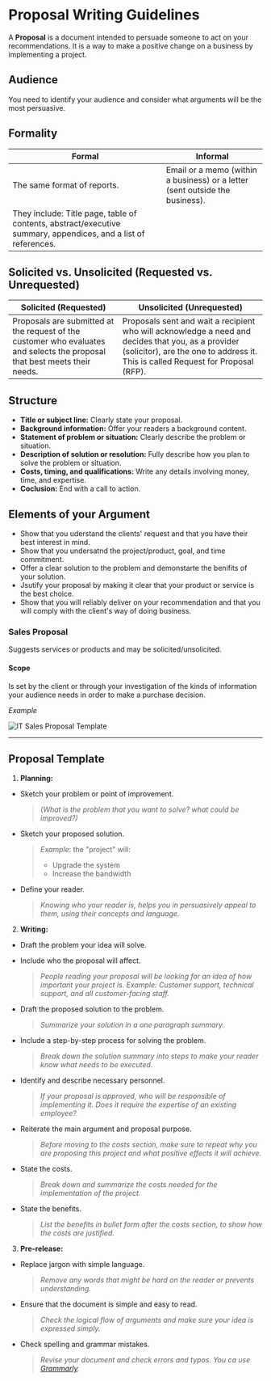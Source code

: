 # Proposal Writing Guidelines
A **Proposal** is a document intended to persuade someone to act on your recommendations. It is a way to make a positive change on a business by implementing a project.

## Audience
You need to identify your audience and consider what arguments will be the most persuasive.

## Formality 

Formal | Informal
-------|---------
The same format of reports. | Email or a memo (within a business) or a letter (sent outside the business).
They include: Title page, table of contents, abstract/executive summary, appendices, and a list of references.|

## Solicited vs. Unsolicited (Requested vs. Unrequested)

Solicited (Requested) | Unsolicited (Unrequested)
----------------------|--------------------------
Proposals are submitted at the request of the customer who evaluates and selects the proposal that best meets their needs. | Proposals sent and wait a recipient who will acknowledge a need and decides that you, as a provider (solicitor), are the one to address it. This is called Request for Proposal (RFP).


## Structure
- **Title or subject line:** Clearly state your proposal.
- **Background information:** Offer your readers a background content.
- **Statement of problem or situation:** Clearly describe the problem or situation.
- **Description of solution or resolution:** Fully describe how you plan to solve the problem or situation.
- **Costs, timing, and qualifications:** Write any details involving money, time, and expertise.
- **Coclusion:** End with a call to action.

## Elements of your Argument
- Show that you uderstand the clients' request and that you have their best interest in mind.
- Show that you undersatnd the project/product, goal, and time commitment.
- Offer a clear solution to the problem and demonstarte the benifits of your solution.
- Jsutify your proposal by making it clear that your product or service is the best choice.
- Show that you will reliably deliver on your recommendation and that you will comply with the client's way of doing business.


### Sales Proposal
Suggests services or products and may be solicited/unsolicited.

#### Scope
Is set by the client or through your investigation of the kinds of information your audience needs in order to make a purchase decision.

*Example*

![IT Sales Proposal Template](https://user-images.githubusercontent.com/60129693/113511007-e0be5800-955d-11eb-8d92-dcf6c4edd53d.png)

--------------------------------------------------------------------------------------------------
## Proposal Template

1. **Planning:**
 - Sketch your problem or point of improvement.
   > (*What is the problem that you want to solve? what could be improved?)*
 - Sketch your proposed solution.
   > *Example*: the "project" will: 
   > - Upgrade the system
   > - Increase the bandwidth
   
 - Define your reader.
   > *Knowing who your reader is, helps you in persuasively appeal to them, using their concepts and language.*

2. **Writing:**
 - Draft the problem your idea will solve.
 - Include who the proposal will affect.
   > *People reading your proposal will be looking for an idea of how important your project is.*
   > *Example: Customer support, technical support, and all customer-facing staff.*

 - Draft the proposed solution to the problem.
   > *Summarize your solution in a one paragraph summary.*
   
 - Include a step-by-step process for solving the problem.
   > *Break down the solution summary into steps to make your reader know what needs to be executed.*
   
 - Identify and describe necessary personnel.
   > *If your proposal is approved, who will be responsible of implementing it. Does it require the expertise of an existing employee?*
  
  
 - Reiterate the main argument and proposal purpose.
   > *Before moving to the costs section, make sure to repeat why you are proposing this project and what positive effects it will achieve.*
   
 - State the costs.
   > *Break down and summarize the costs needed for the implementation of the project.*
 
 - State the benefits.
   > *List the benefits in bullet form after the costs section, to show how the costs are justified.*
 
 3. **Pre-release:**
 - Replace jargon with simple language.
   > *Remove any words that might be hard on the reader or prevents understanding.*
  
 - Ensure that the document is simple and easy to read.
   > *Check the logical flow of arguments and make sure your idea is expressed simply.*
   
 - Check spelling and grammar mistakes.
    > *Revise your document and check errors and typos. You ca use [Grammarly](https://www.grammarly.com/).*
